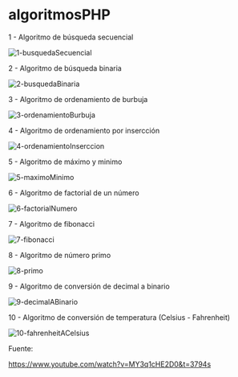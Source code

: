 # algoritmosPHP

1 - Algoritmo de búsqueda secuencial

![1-busquedaSecuencial](https://github.com/CharlyJSX/algoritmosPHP/assets/77645310/f196a0ee-65e8-4b48-8d6b-bc84d00b4f32)

2 - Algoritmo de búsqueda binaria

![2-busquedaBinaria](https://github.com/CharlyJSX/algoritmosPHP/assets/77645310/95d30e58-1747-4520-86fb-686e6c08c086)

3 - Algoritmo de ordenamiento de burbuja

![3-ordenamientoBurbuja](https://github.com/CharlyJSX/algoritmosPHP/assets/77645310/fc59c092-1377-47bb-9543-7f611c70d3db)

4 - Algoritmo de ordenamiento por insercción

![4-ordenamientoInserccion](https://github.com/CharlyJSX/algoritmosPHP/assets/77645310/eac5ff05-8740-44ca-909d-97319df0b600)

5 - Algoritmo de máximo y minimo

![5-maximoMinimo](https://github.com/CharlyJSX/algoritmosPHP/assets/77645310/89e2a808-694c-4fbb-8cc6-3d5ef90eaefa)

6 - Algoritmo de factorial de un número

![6-factorialNumero](https://github.com/CharlyJSX/algoritmosPHP/assets/77645310/39f046dc-37ff-424c-a0e5-90d9d676067b)

7 - Algoritmo de fibonacci 

![7-fibonacci](https://github.com/CharlyJSX/algoritmosPHP/assets/77645310/36518407-c5f5-4cec-8b68-9f77e4591be9)

8 - Algoritmo de número primo 

![8-primo](https://github.com/CharlyJSX/algoritmosPHP/assets/77645310/a1d363d2-c547-478d-a56b-6cd5ade2d8eb)

9 - Algoritmo de conversión de decimal a binario

![9-decimalABinario](https://github.com/CharlyJSX/algoritmosPHP/assets/77645310/260bace5-51ec-4fa8-a541-513ab6065dda)

10 - Algoritmo de conversión de temperatura (Celsius - Fahrenheit)

![10-fahrenheitACelsius](https://github.com/CharlyJSX/algoritmosPHP/assets/77645310/1de63dd1-ef3b-42c9-a00e-d6a9239d8d8d)


Fuente:

https://www.youtube.com/watch?v=MY3q1cHE2D0&t=3794s



